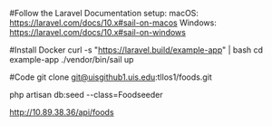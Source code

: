 #Follow the Laravel Documentation setup:
macOS: https://laravel.com/docs/10.x#sail-on-macos
Windows: https://laravel.com/docs/10.x#sail-on-windows

#Install Docker
curl -s "https://laravel.build/example-app" | bash
cd example-app
./vendor/bin/sail up

#Code
git clone git@uisgithub1.uis.edu:tllos1/foods.git

php artisan db:seed --class=Foodseeder

http://10.89.38.36/api/foods
